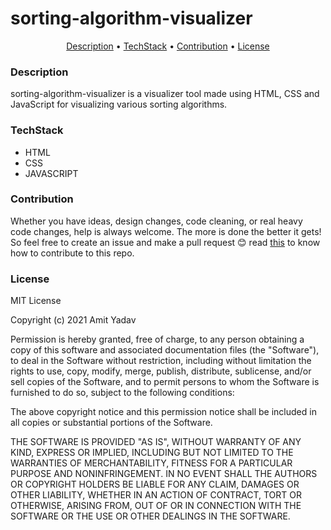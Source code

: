 # sorting-algorithm-visualizer
<p align="center">
    <a href="#description">Description</a> &bull; 
    <a href="#techstack">TechStack</a> &bull;  
    <a href="#contribution">Contribution</a> &bull;  
    <a href="#license">License</a>
</p>

### Description
sorting-algorithm-visualizer is a visualizer tool made using HTML, CSS and JavaScript for visualizing various sorting algorithms.<br>

### TechStack

* HTML 
* CSS
* JAVASCRIPT

### Contribution

Whether you have ideas, design changes, code cleaning, or real heavy code changes, help is always welcome. The more is done the better it gets! So feel free to create an issue and make a pull request 😊
read [this](CONTRIBUTING.md) to know how to contribute to this repo.

### License
MIT License

Copyright (c) 2021 Amit Yadav

Permission is hereby granted, free of charge, to any person obtaining a copy
of this software and associated documentation files (the "Software"), to deal
in the Software without restriction, including without limitation the rights
to use, copy, modify, merge, publish, distribute, sublicense, and/or sell
copies of the Software, and to permit persons to whom the Software is
furnished to do so, subject to the following conditions:

The above copyright notice and this permission notice shall be included in all
copies or substantial portions of the Software.

THE SOFTWARE IS PROVIDED "AS IS", WITHOUT WARRANTY OF ANY KIND, EXPRESS OR
IMPLIED, INCLUDING BUT NOT LIMITED TO THE WARRANTIES OF MERCHANTABILITY,
FITNESS FOR A PARTICULAR PURPOSE AND NONINFRINGEMENT. IN NO EVENT SHALL THE
AUTHORS OR COPYRIGHT HOLDERS BE LIABLE FOR ANY CLAIM, DAMAGES OR OTHER
LIABILITY, WHETHER IN AN ACTION OF CONTRACT, TORT OR OTHERWISE, ARISING FROM,
OUT OF OR IN CONNECTION WITH THE SOFTWARE OR THE USE OR OTHER DEALINGS IN THE
SOFTWARE.


